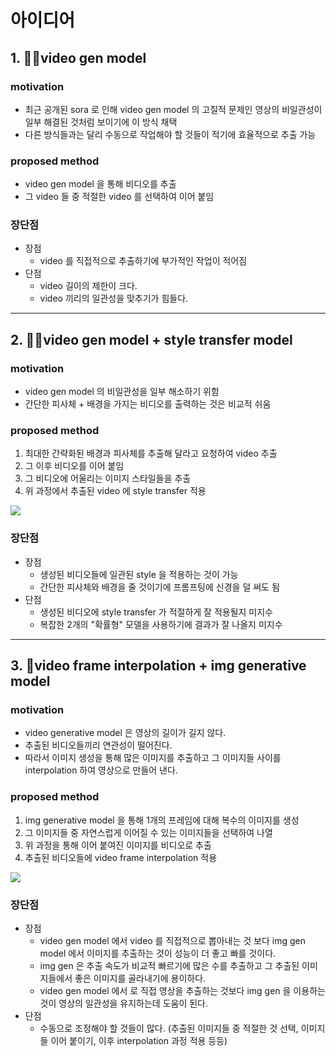 # 아이디어

## 1. video gen model
### motivation
* 최근 공개된 sora 로 인해 video gen model 의 고질적 문제인 영상의 비일관성이 일부 해결된 것처럼 보이기에 이 방식 채택
* 다른 방식들과는 달리 수동으로 작업해야 할 것들이 적기에 효율적으로 추출 가능

### proposed method
* video gen model 을 통해 비디오를 추출
* 그 video 들 중 적절한 video 를 선택하여 이어 붙임
### 장단점
* 장점
	* video 를 직접적으로 추출하기에 부가적인 작업이 적어짐
* 단점
	* video 길이의 제한이 크다.
	* video 끼리의 일관성을 맞추기가 힘들다.

---

## 2. video gen model + style transfer model
### motivation
* video gen model 의 비일관성을 일부 해소하기 위함
* 간단한 피사체 + 배경을 가지는 비디오를 출력하는 것은 비교적 쉬움

### proposed method
1. 최대한 간략화된 배경과 피사체를 추출해 달라고 요청하여 video 추출
2. 그 이후 비디오를 이어 붙임
3. 그 비디오에 어울리는 이미지 스타일들을 추출
4. 위 과정에서 추출된 video 에 style transfer 적용

![](Pasted%20image%2020240320103245.png)
### 장단점
* 장점
	* 생성된 비디오들에 일관된 style 을 적용하는 것이 가능
	* 간단한 피사체와 배경을 줄 것이기에 프롬프팅에 신경을 덜 써도 됨
* 단점
	* 생성된 비디오에 style transfer 가 적절하게 잘 적용될지 미지수
	* 복잡한 2개의 "확률형" 모델을 사용하기에 결과가 잘 나올지 미지수


---

## 3. video frame interpolation + img generative model
### motivation
* video generative model 은 영상의 길이가 길지 않다.
* 추출된 비디오들끼리 연관성이 떨어진다.
* 따라서 이미지 생성을 통해 많은 이미지를 추출하고 그 이미지들 사이를 interpolation 하여 영상으로 만들어 낸다.
### proposed method
1. img generative model 을 통해 1개의 프레임에 대해 복수의 이미지를 생성
2. 그 이미지들 중 자연스럽게 이어질 수 있는 이미지들을 선택하여 나열
3. 위 과정을 통해 이어 붙여진 이미지를 비디오로 추출 
4. 추출된 비디오들에 video frame interpolation 적용

![](Pasted%20image%2020240320103200.png)
### 장단점
* 장점
	* video gen model 에서 video 를 직접적으로 뽑아내는 것 보다 img gen model 에서 이미지를 추출하는 것이 성능이 더 좋고 빠를 것이다.
	* img gen 은 추출 속도가 비교적 빠르기에 많은 수를 추출하고 그 추출된 이미지들에서 좋은 이미지를 골라내기에 용이하다.
	* video gen model 에서 로 직접 영상을 추출하는 것보다 img gen 을 이용하는 것이 영상의 일관성을 유지하는데 도움이 된다.
* 단점 
	* 수동으로 조정해야 할 것들이 많다. (추출된 이미지들 중 적절한 것 선택, 이미지들 이어 붙이기, 이후 interpolation 과정 적용 등등)

